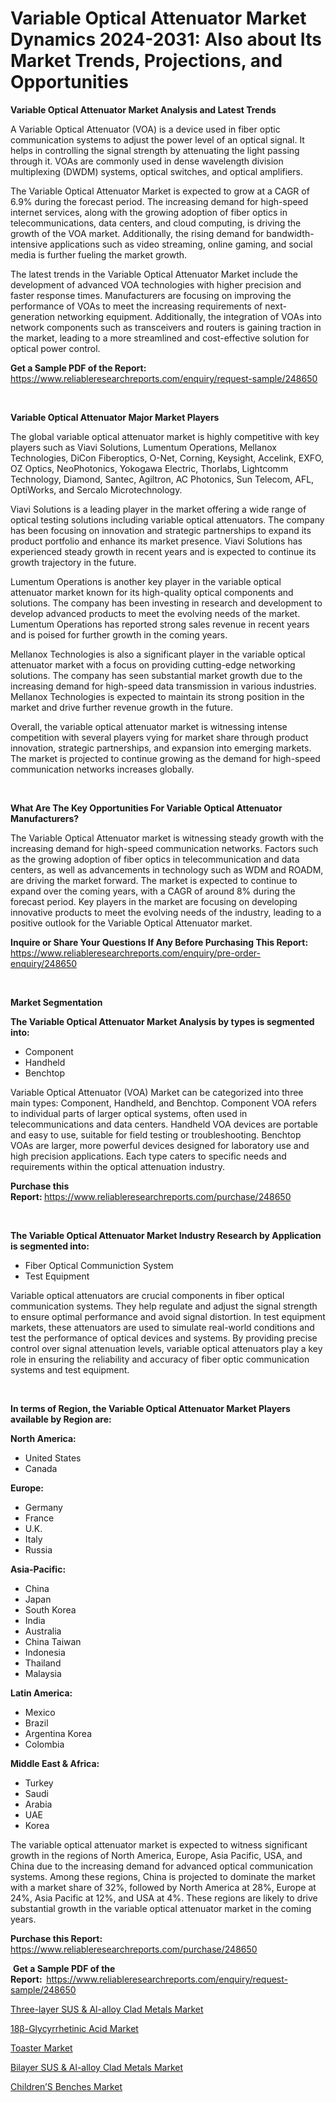 <p><h1>Variable Optical Attenuator Market Dynamics 2024-2031: Also about Its Market Trends, Projections, and Opportunities</h1></p><p><strong>Variable Optical Attenuator Market Analysis and Latest Trends</strong></p>
<p><p>A Variable Optical Attenuator (VOA) is a device used in fiber optic communication systems to adjust the power level of an optical signal. It helps in controlling the signal strength by attenuating the light passing through it. VOAs are commonly used in dense wavelength division multiplexing (DWDM) systems, optical switches, and optical amplifiers.</p><p>The Variable Optical Attenuator Market is expected to grow at a CAGR of 6.9% during the forecast period. The increasing demand for high-speed internet services, along with the growing adoption of fiber optics in telecommunications, data centers, and cloud computing, is driving the growth of the VOA market. Additionally, the rising demand for bandwidth-intensive applications such as video streaming, online gaming, and social media is further fueling the market growth.</p><p>The latest trends in the Variable Optical Attenuator Market include the development of advanced VOA technologies with higher precision and faster response times. Manufacturers are focusing on improving the performance of VOAs to meet the increasing requirements of next-generation networking equipment. Additionally, the integration of VOAs into network components such as transceivers and routers is gaining traction in the market, leading to a more streamlined and cost-effective solution for optical power control.</p></p>
<p><strong>Get a Sample PDF of the Report:&nbsp;</strong> <a href="https://www.reliableresearchreports.com/enquiry/request-sample/248650">https://www.reliableresearchreports.com/enquiry/request-sample/248650</a></p>
<p>&nbsp;</p>
<p><strong>Variable Optical Attenuator Major Market Players</strong></p>
<p><p>The global variable optical attenuator market is highly competitive with key players such as Viavi Solutions, Lumentum Operations, Mellanox Technologies, DiCon Fiberoptics, O-Net, Corning, Keysight, Accelink, EXFO, OZ Optics, NeoPhotonics, Yokogawa Electric, Thorlabs, Lightcomm Technology, Diamond, Santec, Agiltron, AC Photonics, Sun Telecom, AFL, OptiWorks, and Sercalo Microtechnology.</p><p>Viavi Solutions is a leading player in the market offering a wide range of optical testing solutions including variable optical attenuators. The company has been focusing on innovation and strategic partnerships to expand its product portfolio and enhance its market presence. Viavi Solutions has experienced steady growth in recent years and is expected to continue its growth trajectory in the future.</p><p>Lumentum Operations is another key player in the variable optical attenuator market known for its high-quality optical components and solutions. The company has been investing in research and development to develop advanced products to meet the evolving needs of the market. Lumentum Operations has reported strong sales revenue in recent years and is poised for further growth in the coming years.</p><p>Mellanox Technologies is also a significant player in the variable optical attenuator market with a focus on providing cutting-edge networking solutions. The company has seen substantial market growth due to the increasing demand for high-speed data transmission in various industries. Mellanox Technologies is expected to maintain its strong position in the market and drive further revenue growth in the future.</p><p>Overall, the variable optical attenuator market is witnessing intense competition with several players vying for market share through product innovation, strategic partnerships, and expansion into emerging markets. The market is projected to continue growing as the demand for high-speed communication networks increases globally.</p></p>
<p>&nbsp;</p>
<p><strong>What Are The Key Opportunities For Variable Optical Attenuator Manufacturers?</strong></p>
<p><p>The Variable Optical Attenuator market is witnessing steady growth with the increasing demand for high-speed communication networks. Factors such as the growing adoption of fiber optics in telecommunication and data centers, as well as advancements in technology such as WDM and ROADM, are driving the market forward. The market is expected to continue to expand over the coming years, with a CAGR of around 8% during the forecast period. Key players in the market are focusing on developing innovative products to meet the evolving needs of the industry, leading to a positive outlook for the Variable Optical Attenuator market.</p></p>
<p><strong>Inquire or Share Your Questions If Any Before Purchasing This Report:</strong> <a href="https://www.reliableresearchreports.com/enquiry/pre-order-enquiry/248650">https://www.reliableresearchreports.com/enquiry/pre-order-enquiry/248650</a></p>
<p>&nbsp;</p>
<p><strong>Market Segmentation</strong></p>
<p><strong>The Variable Optical Attenuator Market Analysis by types is segmented into:</strong></p>
<p><ul><li>Component</li><li>Handheld</li><li>Benchtop</li></ul></p>
<p><p>Variable Optical Attenuator (VOA) Market can be categorized into three main types: Component, Handheld, and Benchtop. Component VOA refers to individual parts of larger optical systems, often used in telecommunications and data centers. Handheld VOA devices are portable and easy to use, suitable for field testing or troubleshooting. Benchtop VOAs are larger, more powerful devices designed for laboratory use and high precision applications. Each type caters to specific needs and requirements within the optical attenuation industry.</p></p>
<p><strong>Purchase this Report:&nbsp;</strong><a href="https://www.reliableresearchreports.com/purchase/248650">https://www.reliableresearchreports.com/purchase/248650</a></p>
<p>&nbsp;</p>
<p><strong>The Variable Optical Attenuator Market Industry Research by Application is segmented into:</strong></p>
<p><ul><li>Fiber Optical Communiction System</li><li>Test Equipment</li></ul></p>
<p><p>Variable optical attenuators are crucial components in fiber optical communication systems. They help regulate and adjust the signal strength to ensure optimal performance and avoid signal distortion. In test equipment markets, these attenuators are used to simulate real-world conditions and test the performance of optical devices and systems. By providing precise control over signal attenuation levels, variable optical attenuators play a key role in ensuring the reliability and accuracy of fiber optic communication systems and test equipment.</p></p>
<p>&nbsp;</p>
<p><strong>In terms of Region, the Variable Optical Attenuator Market Players available by Region are:</strong></p>
<p>
    <p> <strong> North America: </strong>
        <ul>
            <li>United States</li>
            <li>Canada</li>
        </ul>
        </p> 
    <p> <strong> Europe: </strong>
        <ul>
            <li>Germany</li>
            <li>France</li>
            <li>U.K.</li>
            <li>Italy</li>
            <li>Russia</li>
        </ul>
        </p> 
    <p> <strong> Asia-Pacific: </strong>
        <ul>
            <li>China</li>
            <li>Japan</li>
            <li>South Korea</li>
            <li>India</li>
            <li>Australia</li>
            <li>China Taiwan</li>
            <li>Indonesia</li>
            <li>Thailand</li>
            <li>Malaysia</li>
        </ul>
        </p> 
    <p> <strong> Latin America: </strong>
        <ul>
            <li>Mexico</li>
            <li>Brazil</li>
            <li>Argentina Korea</li>
            <li>Colombia</li>
        </ul>
        </p> 
    <p> <strong> Middle East & Africa: </strong>
        <ul>
            <li>Turkey</li>
            <li>Saudi</li>
            <li>Arabia</li>
            <li>UAE</li>
            <li>Korea</li>
        </ul>
    </p>
    </p>
<p><p>The variable optical attenuator market is expected to witness significant growth in the regions of North America, Europe, Asia Pacific, USA, and China due to the increasing demand for advanced optical communication systems. Among these regions, China is projected to dominate the market with a market share of 32%, followed by North America at 28%, Europe at 24%, Asia Pacific at 12%, and USA at 4%. These regions are likely to drive substantial growth in the variable optical attenuator market in the coming years.</p></p>
<p><strong>Purchase this Report: </strong><a href="https://www.reliableresearchreports.com/purchase/248650">https://www.reliableresearchreports.com/purchase/248650</a></p>
<p>&nbsp;<strong>Get a Sample PDF of the Report:&nbsp;&nbsp;</strong><a href="https://www.reliableresearchreports.com/enquiry/request-sample/248650">https://www.reliableresearchreports.com/enquiry/request-sample/248650</a></p>
<p><strong></strong></p>
<p><p><a href="https://view.publitas.com/reportprime-1/three-layer-sus-al-alloy-clad-metals-market-size-market-trends-and-growth-outlook-forecasted-for-period-from-2024-to-2031/">Three-layer SUS & Al-alloy Clad Metals Market</a></p><p><a href="https://invited-way-688.notion.site/Decoding-the-18-Glycyrrhetinic-Acid-Market-A-Deep-Dive-into-the-Latest-Market-Trends-Market-Segme-42f6f386405640f29793d38eab1e5022">18β-Glycyrrhetinic Acid Market</a></p><p><a href="https://github.com/zjyglelu/Market-Research-Report-List-1/blob/main/toaster-market.md">Toaster Market</a></p><p><a href="https://view.publitas.com/reportprime-1/bilayer-sus-al-alloy-clad-metals-market-size-growing-and-forecasted-for-period-from-2024-2031-and-provides-complete-market-analysis-of-this-market/">Bilayer SUS & Al-alloy Clad Metals Market</a></p><p><a href="https://butternut-bug-553.notion.site/Children-S-Benches-Market-A-Comprehensive-Report-of-its-Market-Share-Growth-Trends-2024-2031-6a210cedd38d4f699aea1d849dcfd9b9">Children’S Benches Market</a></p></p>